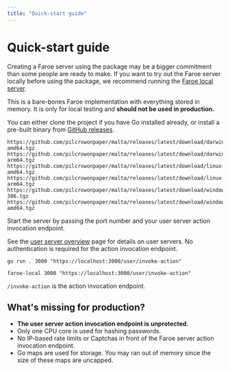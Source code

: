 ```yaml
---
title: "Quick-start guide"
---
```


# Quick-start guide

Creating a Faroe server using the package may be a bigger commitment than some people are ready to make. If you want to try out the Faroe server locally before using the package, we recommend running the [Faroe local server](https://github.com/faroedev/local-server).

This is a bare-bones Faroe implementation with everything stored in memory. It is only for local testing and **should not be used in production.**

You can either clone the project if you have Go installed already, or install a pre-built binary from [GitHub releases]().

```
https://github.com/pilcrowonpaper/malta/releases/latest/download/darwin-amd64.tgz
https://github.com/pilcrowonpaper/malta/releases/latest/download/darwin-arm64.tgz
https://github.com/pilcrowonpaper/malta/releases/latest/download/linux-amd64.tgz
https://github.com/pilcrowonpaper/malta/releases/latest/download/linux-arm64.tgz
https://github.com/pilcrowonpaper/malta/releases/latest/download/windows-386.tgz
https://github.com/pilcrowonpaper/malta/releases/latest/download/windows-amd64.tgz
```

Start the server by passing the port number and your user server action invocation endpoint.

See the [user server overview](/user-server/overview) page for details on user servers. No authentication is required for the action invocation endpoint.

```
go run . 3000 "https://localhost:3000/user/invoke-action"

faroe-local 3000 "https://localhost:3000/user/invoke-action"
```

`/invoke-action` is the action invocation endpoint.

## What's missing for production?

-   **The user server action invocation endpoint is unprotected.**
-   Only one CPU core is used for hashing passwords.
-   No IP-based rate limits or Captchas in front of the Faroe server action invocation endpoint.
-   Go maps are used for storage. You may ran out of memory since the size of these maps are uncapped.
